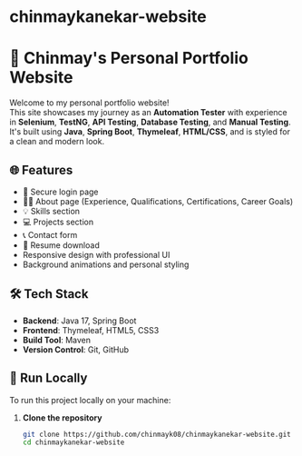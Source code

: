 # chinmaykanekar-website
# 💼 Chinmay's Personal Portfolio Website

Welcome to my personal portfolio website!  
This site showcases my journey as an **Automation Tester** with experience in **Selenium**, **TestNG**, **API Testing**, **Database Testing**, and **Manual Testing**.  
It's built using **Java**, **Spring Boot**, **Thymeleaf**, **HTML/CSS**, and is styled for a clean and modern look.

## 🌐 Features

- 🔐 Secure login page
- 🧑‍💼 About page (Experience, Qualifications, Certifications, Career Goals)
- 💡 Skills section
- 💻 Projects section
- 📞 Contact form
- 📄 Resume download
- Responsive design with professional UI
- Background animations and personal styling

## 🛠️ Tech Stack

- **Backend**: Java 17, Spring Boot
- **Frontend**: Thymeleaf, HTML5, CSS3
- **Build Tool**: Maven
- **Version Control**: Git, GitHub

## 🚀 Run Locally

To run this project locally on your machine:

1. **Clone the repository**
   ```bash
   git clone https://github.com/chinmayk08/chinmaykanekar-website.git
   cd chinmaykanekar-website

